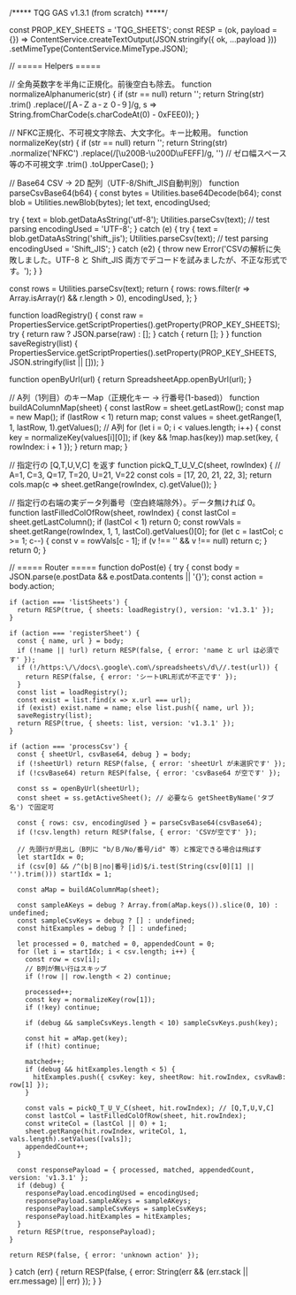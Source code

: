 /***** TQG GAS v1.3.1 (from scratch) *****/

const PROP_KEY_SHEETS = 'TQG_SHEETS';
const RESP = (ok, payload = {}) =>
  ContentService.createTextOutput(JSON.stringify({ ok, ...payload }))
    .setMimeType(ContentService.MimeType.JSON);

// ===== Helpers =====

// 全角英数字を半角に正規化。前後空白も除去。
function normalizeAlphanumeric(str) {
  if (str == null) return '';
  return String(str)
    .trim()
    .replace(/[Ａ-Ｚａ-ｚ０-９]/g, s => String.fromCharCode(s.charCodeAt(0) - 0xFEE0));
}

// NFKC正規化、不可視文字除去、大文字化。キー比較用。
function normalizeKey(str) {
  if (str == null) return '';
  return String(str)
    .normalize('NFKC')
    .replace(/[\u200B-\u200D\uFEFF]/g, '') // ゼロ幅スペース等の不可視文字
    .trim()
    .toUpperCase();
}

// Base64 CSV → 2D 配列（UTF-8/Shift_JIS自動判別）
function parseCsvBase64(b64) {
  const bytes = Utilities.base64Decode(b64);
  const blob = Utilities.newBlob(bytes);
  let text, encodingUsed;

  try {
    text = blob.getDataAsString('utf-8');
    Utilities.parseCsv(text); // test parsing
    encodingUsed = 'UTF-8';
  } catch (e) {
    try {
      text = blob.getDataAsString('shift_jis');
      Utilities.parseCsv(text); // test parsing
      encodingUsed = 'Shift_JIS';
    } catch (e2) {
      throw new Error('CSVの解析に失敗しました。UTF-8 と Shift_JIS 両方でデコードを試みましたが、不正な形式です。');
    }
  }

  const rows = Utilities.parseCsv(text);
  return {
    rows: rows.filter(r => Array.isArray(r) && r.length > 0),
    encodingUsed,
  };
}

function loadRegistry() {
  const raw = PropertiesService.getScriptProperties().getProperty(PROP_KEY_SHEETS);
  try { return raw ? JSON.parse(raw) : []; } catch { return []; }
}
function saveRegistry(list) {
  PropertiesService.getScriptProperties().setProperty(PROP_KEY_SHEETS, JSON.stringify(list || []));
}

function openByUrl(url) { return SpreadsheetApp.openByUrl(url); }

// A列（1列目）のキーMap（正規化キー → 行番号(1-based)）
function buildAColumnMap(sheet) {
  const lastRow = sheet.getLastRow();
  const map = new Map();
  if (lastRow < 1) return map;
  const values = sheet.getRange(1, 1, lastRow, 1).getValues(); // A列
  for (let i = 0; i < values.length; i++) {
    const key = normalizeKey(values[i][0]);
    if (key && !map.has(key)) map.set(key, { rowIndex: i + 1 });
  }
  return map;
}

// 指定行の [Q,T,U,V,C] を返す
function pickQ_T_U_V_C(sheet, rowIndex) {
  // A=1, C=3, Q=17, T=20, U=21, V=22
  const cols = [17, 20, 21, 22, 3];
  return cols.map(c => sheet.getRange(rowIndex, c).getValue());
}

// 指定行の右端の実データ列番号（空白終端除外）。データ無ければ 0。
function lastFilledColOfRow(sheet, rowIndex) {
  const lastCol = sheet.getLastColumn();
  if (lastCol < 1) return 0;
  const rowVals = sheet.getRange(rowIndex, 1, 1, lastCol).getValues()[0];
  for (let c = lastCol; c >= 1; c--) {
    const v = rowVals[c - 1];
    if (v !== '' && v !== null) return c;
  }
  return 0;
}

// ===== Router =====
function doPost(e) {
  try {
    const body = JSON.parse(e.postData && e.postData.contents || '{}');
    const action = body.action;

    if (action === 'listSheets') {
      return RESP(true, { sheets: loadRegistry(), version: 'v1.3.1' });
    }

    if (action === 'registerSheet') {
      const { name, url } = body;
      if (!name || !url) return RESP(false, { error: 'name と url は必須です' });
      if (!/https:\/\/docs\.google\.com\/spreadsheets\/d\//.test(url)) {
        return RESP(false, { error: 'シートURL形式が不正です' });
      }
      const list = loadRegistry();
      const exist = list.find(x => x.url === url);
      if (exist) exist.name = name; else list.push({ name, url });
      saveRegistry(list);
      return RESP(true, { sheets: list, version: 'v1.3.1' });
    }

    if (action === 'processCsv') {
      const { sheetUrl, csvBase64, debug } = body;
      if (!sheetUrl) return RESP(false, { error: 'sheetUrl が未選択です' });
      if (!csvBase64) return RESP(false, { error: 'csvBase64 が空です' });

      const ss = openByUrl(sheetUrl);
      const sheet = ss.getActiveSheet(); // 必要なら getSheetByName('タブ名') で固定可

      const { rows: csv, encodingUsed } = parseCsvBase64(csvBase64);
      if (!csv.length) return RESP(false, { error: 'CSVが空です' });

      // 先頭行が見出し（B列に "b/Ｂ/No/番号/id" 等）と推定できる場合は飛ばす
      let startIdx = 0;
      if (csv[0] && /^(b|Ｂ|no|番号|id)$/i.test(String(csv[0][1] || '').trim())) startIdx = 1;

      const aMap = buildAColumnMap(sheet);

      const sampleAKeys = debug ? Array.from(aMap.keys()).slice(0, 10) : undefined;
      const sampleCsvKeys = debug ? [] : undefined;
      const hitExamples = debug ? [] : undefined;

      let processed = 0, matched = 0, appendedCount = 0;
      for (let i = startIdx; i < csv.length; i++) {
        const row = csv[i];
        // B列が無い行はスキップ
        if (!row || row.length < 2) continue;

        processed++;
        const key = normalizeKey(row[1]);
        if (!key) continue;
        
        if (debug && sampleCsvKeys.length < 10) sampleCsvKeys.push(key);

        const hit = aMap.get(key);
        if (!hit) continue;

        matched++;
        if (debug && hitExamples.length < 5) {
          hitExamples.push({ csvKey: key, sheetRow: hit.rowIndex, csvRawB: row[1] });
        }
        
        const vals = pickQ_T_U_V_C(sheet, hit.rowIndex); // [Q,T,U,V,C]
        const lastCol = lastFilledColOfRow(sheet, hit.rowIndex);
        const writeCol = (lastCol || 0) + 1;
        sheet.getRange(hit.rowIndex, writeCol, 1, vals.length).setValues([vals]);
        appendedCount++;
      }
      
      const responsePayload = { processed, matched, appendedCount, version: 'v1.3.1' };
      if (debug) {
        responsePayload.encodingUsed = encodingUsed;
        responsePayload.sampleAKeys = sampleAKeys;
        responsePayload.sampleCsvKeys = sampleCsvKeys;
        responsePayload.hitExamples = hitExamples;
      }
      return RESP(true, responsePayload);
    }

    return RESP(false, { error: 'unknown action' });

  } catch (err) {
    return RESP(false, { error: String(err && (err.stack || err.message) || err) });
  }
}